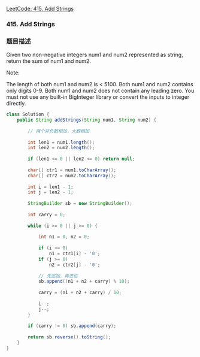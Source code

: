 [LeetCode: 415. Add Strings](https://leetcode.com/problems/add-strings/description/)

### 415. Add Strings

### 题目描述

Given two non-negative integers num1 and num2 represented as string, return the sum of num1 and num2.

Note:

The length of both num1 and num2 is < 5100.
Both num1 and num2 contains only digits 0-9.
Both num1 and num2 does not contain any leading zero.
You must not use any built-in BigInteger library or convert the inputs to integer directly.


```java
class Solution {
    public String addStrings(String num1, String num2) {
        
        // 两个非负数相加，大数相加
        
        int len1 = num1.length();
        int len2 = num2.length();
        
        if (len1 <= 0 || len2 <= 0) return null;
        
        char[] ctr1 = num1.toCharArray();
        char[] ctr2 = num2.toCharArray();
        
        int i = len1 - 1;
        int j = len2 - 1;
        
        StringBuilder sb = new StringBuilder();
        
        int carry = 0;
        
        while (i >= 0 || j >= 0) {
            
            int n1 = 0, n2 = 0;
            
            if (i >= 0)
                n1 = ctr1[i] - '0';
            if (j >= 0)
                n2 = ctr2[j] - '0';
            
            // 先追加，再进位
            sb.append((n1 + n2 + carry) % 10);
            
            carry = (n1 + n2 + carry) / 10;
            
            i--;
            j--;
        }
        
        if (carry != 0) sb.append(carry);
        
        return sb.reverse().toString();
    }
}
```